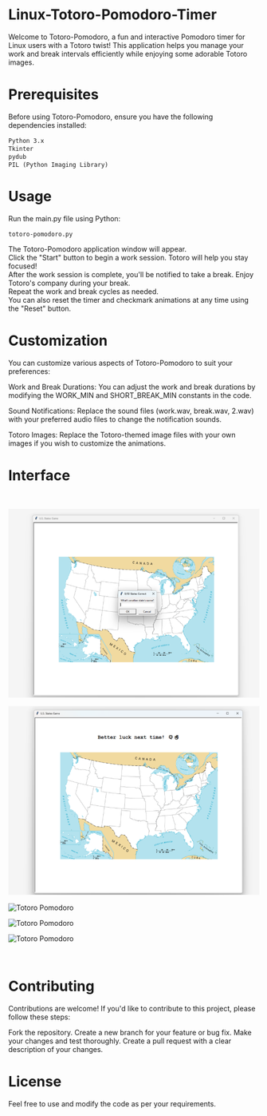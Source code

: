 # Linux-Totoro-Pomodoro-Timer
Welcome to Totoro-Pomodoro, a fun and interactive Pomodoro timer for Linux users with a Totoro twist! This application helps you manage your work and break intervals efficiently while enjoying some adorable Totoro images.

# Prerequisites
Before using Totoro-Pomodoro, ensure you have the following dependencies installed:

~~~
Python 3.x
Tkinter
pydub
PIL (Python Imaging Library)
~~~

# Usage
Run the main.py file using Python:

~~~
totoro-pomodoro.py
~~~

The Totoro-Pomodoro application window will appear.  
Click the "Start" button to begin a work session. Totoro will help you stay focused!  
After the work session is complete, you'll be notified to take a break. Enjoy Totoro's company during your break.  
Repeat the work and break cycles as needed.  
You can also reset the timer and checkmark animations at any time using the "Reset" button.  

# Customization
You can customize various aspects of Totoro-Pomodoro to suit your preferences:  

Work and Break Durations: You can adjust the work and break durations by modifying the WORK_MIN and SHORT_BREAK_MIN constants in the code.  

Sound Notifications: Replace the sound files (work.wav, break.wav, 2.wav) with your preferred audio files to change the notification sounds.  

Totoro Images: Replace the Totoro-themed image files with your own images if you wish to customize the animations.  

# Interface

<br>

![Totoro Pomodoro](https://github.com/filosoho/US-States-Game/blob/928371a092391ad53999c74eeb4a31e27d14c638/1.png)   

![Totoro Pomodoro](https://github.com/filosoho/US-States-Game/blob/928371a092391ad53999c74eeb4a31e27d14c638/2.png)   

![Totoro Pomodoro](https://github.com/filosoho/US-States-Game/blob/928371a092391ad53999c74eeb4a31e27d14c638/3.png)  

![Totoro Pomodoro](https://github.com/filosoho/US-States-Game/blob/928371a092391ad53999c74eeb4a31e27d14c638/4.png)  

![Totoro Pomodoro](https://github.com/filosoho/US-States-Game/blob/928371a092391ad53999c74eeb4a31e27d14c638/5.png)  

<br>

# Contributing
Contributions are welcome! If you'd like to contribute to this project, please follow these steps:

Fork the repository. Create a new branch for your feature or bug fix. Make your changes and test thoroughly. Create a pull request with a clear description of your changes.

# License
Feel free to use and modify the code as per your requirements.

